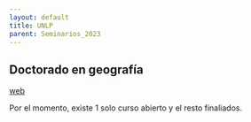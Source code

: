 ```yaml
---
layout: default
title: UNLP
parent: Seminarios_2023
--- 
```


## Doctorado en geografía 

[web](https://www.fahce.unlp.edu.ar/facultad/secretarias-y-prosecretarias/posgrado/doctorado/doctorado-en-geografia/cursos-y-seminarios)

Por el momento, existe 1 solo curso abierto y el resto finaliados.
